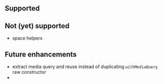 
## Supported

## Not (yet) supported
* space helpers

## Future enhancements
* extract media query and reuse instead of duplicating `withMediaQuery` raw constructor
* 

